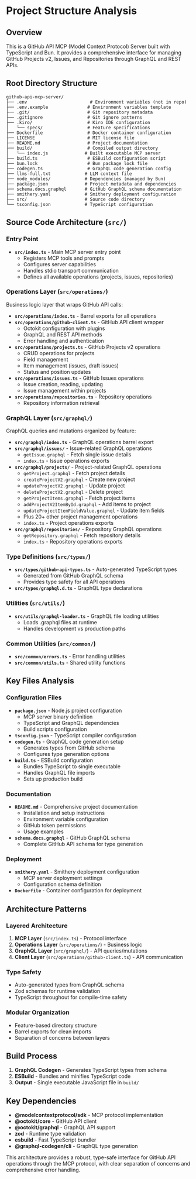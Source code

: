# Project Structure Analysis

## Overview
This is a GitHub API MCP (Model Context Protocol) Server built with TypeScript and Bun. It provides a comprehensive interface for managing GitHub Projects v2, Issues, and Repositories through GraphQL and REST APIs.

## Root Directory Structure

```
github-api-mcp-server/
├── .env                        # Environment variables (not in repo)
├── .env.example               # Environment variables template
├── .git/                      # Git repository metadata
├── .gitignore                 # Git ignore patterns
├── .kiro/                     # Kiro IDE configuration
│   └── specs/                 # Feature specifications
├── Dockerfile                 # Docker container configuration
├── LICENSE                    # MIT license file
├── README.md                  # Project documentation
├── build/                     # Compiled output directory
│   └── index.js              # Built executable MCP server
├── build.ts                   # ESBuild configuration script
├── bun.lock                   # Bun package lock file
├── codegen.ts                 # GraphQL code generation config
├── llms-full.txt             # LLM context file
├── node_modules/             # Dependencies (managed by Bun)
├── package.json              # Project metadata and dependencies
├── schema.docs.graphql       # GitHub GraphQL schema documentation
├── smithery.yaml             # Smithery deployment configuration
├── src/                      # Source code directory
└── tsconfig.json             # TypeScript configuration
```

## Source Code Architecture (`src/`)

### Entry Point
- **`src/index.ts`** - Main MCP server entry point
  - Registers MCP tools and prompts
  - Configures server capabilities
  - Handles stdio transport communication
  - Defines all available operations (projects, issues, repositories)

### Operations Layer (`src/operations/`)
Business logic layer that wraps GitHub API calls:

- **`src/operations/index.ts`** - Barrel exports for all operations
- **`src/operations/github-client.ts`** - GitHub API client wrapper
  - Octokit configuration with plugins
  - GraphQL and REST API methods
  - Error handling and authentication
- **`src/operations/projects.ts`** - GitHub Projects v2 operations
  - CRUD operations for projects
  - Field management
  - Item management (issues, draft issues)
  - Status and position updates
- **`src/operations/issues.ts`** - GitHub Issues operations
  - Issue creation, reading, updating
  - Issue management within projects
- **`src/operations/repositories.ts`** - Repository operations
  - Repository information retrieval

### GraphQL Layer (`src/graphql/`)
GraphQL queries and mutations organized by feature:

- **`src/graphql/index.ts`** - GraphQL operations barrel export
- **`src/graphql/issues/`** - Issue-related GraphQL operations
  - `getIssue.graphql` - Fetch single issue details
  - `index.ts` - Issue operations exports
- **`src/graphql/projects/`** - Project-related GraphQL operations
  - `getProject.graphql` - Fetch project details
  - `createProjectV2.graphql` - Create new project
  - `updateProjectV2.graphql` - Update project
  - `deleteProjectV2.graphql` - Delete project
  - `getProjectItems.graphql` - Fetch project items
  - `addProjectV2ItemById.graphql` - Add items to project
  - `updateProjectItemFieldValue.graphql` - Update item fields
  - Plus 20+ other project management operations
  - `index.ts` - Project operations exports
- **`src/graphql/repositories/`** - Repository GraphQL operations
  - `getRepository.graphql` - Fetch repository details
  - `index.ts` - Repository operations exports

### Type Definitions (`src/types/`)
- **`src/types/github-api-types.ts`** - Auto-generated TypeScript types
  - Generated from GitHub GraphQL schema
  - Provides type safety for all API operations
- **`src/types/graphql.d.ts`** - GraphQL type declarations

### Utilities (`src/utils/`)
- **`src/utils/graphql-loader.ts`** - GraphQL file loading utilities
  - Loads .graphql files at runtime
  - Handles development vs production paths

### Common Utilities (`src/common/`)
- **`src/common/errors.ts`** - Error handling utilities
- **`src/common/utils.ts`** - Shared utility functions

## Key Files Analysis

### Configuration Files
- **`package.json`** - Node.js project configuration
  - MCP server binary definition
  - TypeScript and GraphQL dependencies
  - Build scripts configuration
- **`tsconfig.json`** - TypeScript compiler configuration
- **`codegen.ts`** - GraphQL code generation setup
  - Generates types from GitHub schema
  - Configures type generation options
- **`build.ts`** - ESBuild configuration
  - Bundles TypeScript to single executable
  - Handles GraphQL file imports
  - Sets up production build

### Documentation
- **`README.md`** - Comprehensive project documentation
  - Installation and setup instructions
  - Environment variable configuration
  - GitHub token permissions
  - Usage examples
- **`schema.docs.graphql`** - GitHub GraphQL schema
  - Complete GitHub API schema for type generation

### Deployment
- **`smithery.yaml`** - Smithery deployment configuration
  - MCP server deployment settings
  - Configuration schema definition
- **`Dockerfile`** - Container configuration for deployment

## Architecture Patterns

### Layered Architecture
1. **MCP Layer** (`src/index.ts`) - Protocol interface
2. **Operations Layer** (`src/operations/`) - Business logic
3. **GraphQL Layer** (`src/graphql/`) - API queries/mutations
4. **Client Layer** (`src/operations/github-client.ts`) - API communication

### Type Safety
- Auto-generated types from GraphQL schema
- Zod schemas for runtime validation
- TypeScript throughout for compile-time safety

### Modular Organization
- Feature-based directory structure
- Barrel exports for clean imports
- Separation of concerns between layers

## Build Process
1. **GraphQL Codegen** - Generates TypeScript types from schema
2. **ESBuild** - Bundles and minifies TypeScript code
3. **Output** - Single executable JavaScript file in `build/`

## Key Dependencies
- **@modelcontextprotocol/sdk** - MCP protocol implementation
- **@octokit/core** - GitHub API client
- **@octokit/graphql** - GraphQL API support
- **zod** - Runtime type validation
- **esbuild** - Fast TypeScript bundler
- **@graphql-codegen/cli** - GraphQL type generation

This architecture provides a robust, type-safe interface for GitHub API operations through the MCP protocol, with clear separation of concerns and comprehensive error handling.
